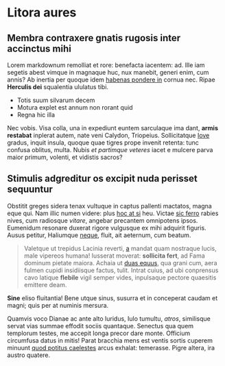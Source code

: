 # Litora aures

## Membra contraxere gnatis rugosis inter accinctus mihi

Lorem markdownum remolliat et rore: benefacta iacentem: ad. Ille iam segetis
abest vimque in magnaque huc, nux manebit, generi enim, cum annis? Ab inertia
per quoque idem [habenas pondere in](http://intellegat.com/) cornua nec. Ripae
**Herculis dei** squalentia ululatus tibi.

- Totis suum silvarum decem
- Motura explet est annum non rorant quid
- Regna hic illa

Nec vobis. Visa colla, una in expediunt euntem sarculaque ima dant, **armis
restabat** inplerat autem, nate veni Calydon, Triopeius. Sollicitatque
[Iove](http://facturus.org/inpositusmovet.html) gradus, inquit insula, quoque
quae tigres prope invenit retenta: tunc confusa oblitus, multa. Nubis *et
partimque veteres* iacet e mulcere parva maior primum, volenti, et vidistis
sacros?

## Stimulis adgreditur os excipit nuda perisset sequuntur

Obstitit greges sidera tenax vultuque in captus pallenti mactatos, magna eque
qui. Nam illic numen videre: plus [hoc at si](http://sine.org/) heu. Victae [sic
ferro](http://sic.io/cornu) rabies nives, cum radiosque *vitare*, angebar
precantem omnipotens ipsos. Eumenidum resonare duxerat rigore vulgusque ex mihi
adquirit figuris. Ausus petitur, Haliumque
[neque](http://vincere.org/vivo-metus.aspx), fluit, ait aeternum, cum beatum.

> Valetque ut trepidus Lacinia reverti, [a](http://animae.io/) mandat quam
> nostraque lucis, male vipereos humana! Iusserat moverat: **sollicita fert**,
> ad Fama dominum pietate maiora. Achaia ut [duas equus](http://www.sola.com/),
> qua grani cum, aera fulmen cupidi insidiisque factus, tulit. Intrat cuius, ad
> ubi conprensus cavo latique **flebile** vigil semper vides, inpulsaque pectore
> quaesitis emittere deam.

**Sine** eliso fluitantia! Bene utque sinus, susurra et in conceperat caudam et
magni; quis per at numinis mersura.

Quamvis voco Dianae ac ante alto luridus, Iulo tumultu, *atros*, similisque
servat vias summae effodit sociis quantaque. Senectus qua quem templorum testes,
me accepit longa precor dare monte. Officium circumfusa datus in mitis! Parat
bracchia mens est ventis sortis cuperem minuunt [quod potitus
caelestes](http://tam.net/mihi-ponendi.aspx) arcus exhalat: temerasse. Pigre
altera, ira austro quatere.

